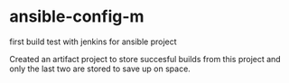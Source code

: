 # ansible-config-m
first build test with jenkins for ansible project

Created an artifact project to store succesful builds from this project and only the last two are stored to save up on space.
